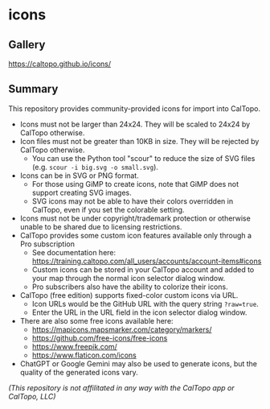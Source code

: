 # icons

## Gallery

https://caltopo.github.io/icons/

## Summary

This repository provides community-provided icons for import into CalTopo.

- Icons must not be larger than 24x24. They will be scaled to 24x24 by CalTopo otherwise.
- Icon files must not be greater than 10KB in size. They will be rejected by CalTopo otherwise.
  - You can use the Python tool "scour" to reduce the size of SVG files (e.g. `scour -i big.svg -o small.svg`).
- Icons can be in SVG or PNG format.
  - For those using GiMP to create icons, note that GiMP does not support creating SVG images.
  - SVG icons may not be able to have their colors overridden in CalTopo, even if you set the colorable setting.
- Icons must not be under copyright/trademark protection or otherwise unable to be shared due to licensing restrictions.
- CalTopo provides some custom icon features available only through a Pro subscription
  - See documentation here: https://training.caltopo.com/all_users/accounts/account-items#icons
  - Custom icons can be stored in your CalTopo account and added to your map through the normal icon selector dialog window.
  - Pro subscribers also have the ability to colorize their icons.
- CalTopo (free edition) supports fixed-color custom icons via URL.
  - Icon URLs would be the GitHub URL with the query string `?raw=true`.
  - Enter the URL in the URL field in the icon selector dialog window.
- There are also some free icons available here:
  - https://mapicons.mapsmarker.com/category/markers/
  - https://github.com/free-icons/free-icons
  - https://www.freepik.com/
  - https://www.flaticon.com/icons
- ChatGPT or Google Gemini may also be used to generate icons, but the quality of the generated icons vary.

_(This repository is not affilitated in any way with the CalTopo app or CalTopo, LLC)_
